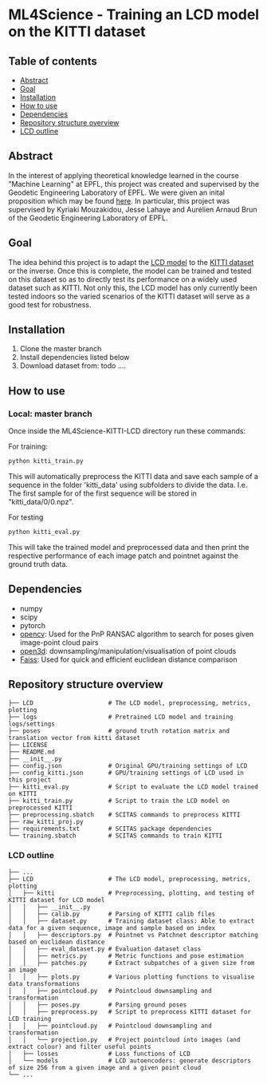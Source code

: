 # ML4Science - Training an LCD model on the KITTI dataset

## Table of contents
* [Abstract](#abstract)
* [Goal](#goal)
* [Installation](#installation)
* [How to use](#how-to-use)
* [Dependencies](#dependenciess)
* [Repository structure overview](#repository-structure-overview)
* [LCD outline](#lcd-outline)

## Abstract
In the interest of applying theoretical knowledge learned in the course "Machine Learning" at EPFL, this project was created and supervised by the Geodetic Engineering Laboratory of EPFL. We were given an inital proposition which may be found [here](https://www.epfl.ch/labs/topo/student_projects/aerial-2d-and-3d-vision-a-joint-deep-learning-assisted-application/ "here"). In particular, this project was supervised by Kyriaki Mouzakidou,  Jesse Lahaye and Aurélien Arnaud Brun of the Geodetic Engineering Laboratory of EPFL.

## Goal
The idea behind this project is to adapt the [LCD model](https://github.com/hkust-vgd/lcd "LCD model") to the [KITTI dataset](https://www.cvlibs.net/datasets/kitti/ "KITTI dataset") or the inverse. Once this is complete, the model can be trained and tested on this dataset so as to directly test its performance on a widely used dataset such as KITTI. Not only this, the LCD model has only currently been tested indoors so the varied scenarios of the KITTI dataset will serve as a good test for robustness.

## Installation
1. Clone the master branch
1. Install dependencies listed below
1. Download dataset from: todo ....


## How to use
### Local: master branch
Once inside the ML4Science-KITTI-LCD directory run these commands:

For training:
```bash
python kitti_train.py
```
This will automatically preprocess the KITTI data and save each sample of a sequence in the folder 'kitti_data' using subfolders to divide the data. I.e. The first sample for of the first sequence will be stored in "kitti_data/0/0.npz".

For testing
```bash
python kitti_eval.py
```
This will take the trained model and preprocessed data and then print the respective performance of each image patch and pointnet against the ground truth data.

## Dependencies
- numpy
- scipy
- pytorch
- [opencv](https://github.com/opencv/opencv-python "opencv"): Used for the PnP RANSAC algorithm to search for poses given image-point cloud pairs
- [open3d](https://github.com/isl-org/Open3D "open3d"): downsampling/manipulation/visualisation of point clouds
- [Faiss](https://github.com/facebookresearch/faiss "Faiss"): Used for quick and efficient euclidean distance comparison

## Repository structure overview
    ├── LCD                     # The LCD model, preprocessing, metrics, plotting
    ├── logs                    # Pretrained LCD model and training logs/settings
    ├── poses                   # ground truth rotation matrix and translation vector from kitti dataset
    ├── LICENSE
    ├── README.md
	├── __init__.py
    ├── config.json             # Original GPU/training settings of LCD
	├── config_kitti.json       # GPU/training settings of LCD used in this project
    ├── kitti_eval.py           # Script to evaluate the LCD model trained on KITTI
	├── kitti_train.py          # Script to train the LCD model on preprocessed KITTI
	├── preprocessing.sbatch    # SCITAS commands to preprocess KITTI
    ├── raw_kitti_proj.py
	├── requirements.txt        # SCITAS package dependencies
    └── training.sbatch         # SCITAS commands to train KITTI


### LCD outline
    ├── ...
    ├── LCD                     # The LCD model, preprocessing, metrics, plotting
    │   ├── kitti               # Preprocessing, plotting, and testing of KITTI dataset for LCD model
	│   │   ├── __init__.py
	│   │   ├── calib.py        # Parsing of KITTI calib files
	│   │   ├── dataset.py      # Training dataset class: Able to extract data for a given sequence, image and sample based on index
	│   │   ├── descriptors.py  # Pointnet vs Patchnet descriptor matching based on euclidean distance
	│   │   ├── eval_dataset.py # Evaluation dataset class
	│   │   ├── metrics.py      # Metric functions and pose estimation
	│   │   ├── patches.py      # Extract subpatches of a given size from an image
	│   │   ├── plots.py        # Various plotting functions to visualise data transformations
	│   │   ├── pointcloud.py   # Pointcloud downsampling and transformation
	│   │   ├── poses.py        # Parsing ground poses
	│   │   ├── preprocess.py   # Script to preprocess KITTI dataset for LCD training
	│   │   ├── pointcloud.py   # Pointcloud downsampling and transformation
	│   │   └── projection.py   # Project pointcloud into images (and extract colour) and filter useful points
    │   ├── losses              # Loss functions of LCD
    │   └── models              # LCD autoencoders: generate descriptors of size 256 from a given image and a given point cloud
	└── ...